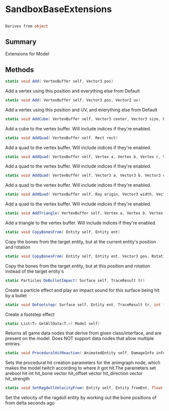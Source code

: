 # SandboxBaseExtensions

## 
```c#
Derives from object
```

## Summary

Extensions for Model
## Methods

```c#
static void Add( VertexBuffer self, Vector3 pos) 
```
Add a vertex using this position and everything else from Default
```c#
static void Add( VertexBuffer self, Vector3 pos, Vector2 uv) 
```
Add a vertex using this position and UV, and everything else from Default
```c#
static void AddCube( VertexBuffer self, Vector3 center, Vector3 size, Rotation rot, Color32 color = null) 
```
Add a cube to the vertex buffer. Will include indices if they're enabled.
```c#
static void AddQuad( VertexBuffer self, Rect rect) 
```
Add a quad to the vertex buffer. Will include indices if they're enabled.
```c#
static void AddQuad( VertexBuffer self, Vertex a, Vertex b, Vertex c, Vertex d) 
```
Add a quad to the vertex buffer. Will include indices if they're enabled.
```c#
static void AddQuad( VertexBuffer self, Vector3 a, Vector3 b, Vector3 c, Vector3 d) 
```
Add a quad to the vertex buffer. Will include indices if they're enabled.
```c#
static void AddQuad( VertexBuffer self, Ray origin, Vector3 width, Vector3 height) 
```
Add a quad to the vertex buffer. Will include indices if they're enabled.
```c#
static void AddTriangle( VertexBuffer self, Vertex a, Vertex b, Vertex c) 
```
Add a triangle to the vertex buffer. Will include indices if they're enabled.
```c#
static void CopyBonesFrom( Entity self, Entity ent) 
```
Copy the bones from the target entity, but at the current entity's position and rotation
```c#
static void CopyBonesFrom( Entity self, Entity ent, Vector3 pos, Rotation rot, float scale = 1) 
```
Copy the bones from the target entity, but at this position and rotation instead of the target entity's
```c#
static Particles DoBulletImpact( Surface self, TraceResult tr) 
```
Create a particle effect and play an impact sound for this surface being hit by a bullet
```c#
static void DoFootstep( Surface self, Entity ent, TraceResult tr, int foot, float volume) 
```
Create a footstep effect
```c#
static List<T> GetAllData<T,>( Model self) 
```
Returns all game data nodes that derive from given class/interface, and are present on the model. Does NOT support data nodes that allow multiple entries.
```c#
static void ProceduralHitReaction( AnimatedEntity self, DamageInfo info, float damageScale = 1) 
```
Sets the procedural hit creation parameters for the animgraph node, which makes the
model twitch according to where it got hit.The parameters set arebool hit
int hit_bone
vector hit_offset
vector hit_direction
vector hit_strength
```c#
static void SetRagdollVelocityFrom( Entity self, Entity fromEnt, float delta = 0.1, float linearAmount = 1, float angularAmount = 1) 
```
Set the velocity of the ragdoll entity by working out the bone positions of from delta seconds ago
